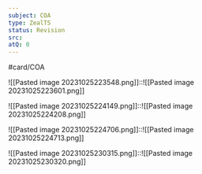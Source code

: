 ```yaml
---
subject: COA
type: ZealTS
status: Revision
src:
atQ: 0
---
```

#card/COA

![[Pasted image 20231025223548.png]]::![[Pasted image 20231025223601.png]] <!--SR:!2023-12-15,34,270-->

![[Pasted image 20231025224149.png]]::![[Pasted image 20231025224208.png]] <!--SR:!2023-12-23,41,290-->


![[Pasted image 20231025224706.png]]::![[Pasted image 20231025224713.png]] <!--SR:!2023-12-16,35,290-->



![[Pasted image 20231025230315.png]]::![[Pasted image 20231025230320.png]] <!--SR:!2023-11-15,14,290-->